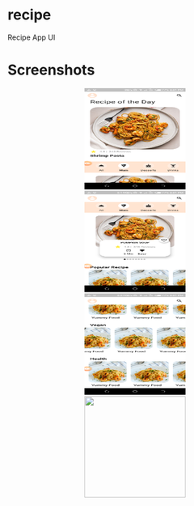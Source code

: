 # recipe

Recipe App UI

# Screenshots
<!-- ![Alt text](/Screenshots/1.png?raw=true)
![Alt text](/Screenshots/2.png?raw=true)
![Alt text](/Screenshots/3.png?raw=true)
![Alt text](/Screenshots/4.png?raw=true) -->
<div align="center">
    <img src="/Screenshots/1.png" width="200px", height="200px"</img> 
    </br>
    <img src="/Screenshots/2.png" width="200px", height="200px"</img> 
    </br>
    <img src="/Screenshots/3.png" width="200px", height="200px"</img> 
    </br>
    <img src="/Screenshots/41.png" width="200px", height="200px"</img> 
    </br>
</div>
